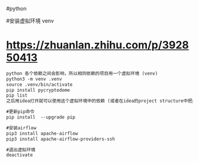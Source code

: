 #python

#安装虚拟环境 venv
# https://zhuanlan.zhihu.com/p/392850413
```markdown
python 各个依赖之间会影响，所以相同依赖的项目用一个虚拟环境 (venv)
python3 -m venv .venv
source .venv/bin/activate
pip install pycryptodome
pip list
之后用idea打开就可以使用这个虚拟环境中的依赖 (或者在idea的project structure中把python sdk指向虚拟环境中的python)
```

```markdown
#更新pip命令
pip install  --upgrade pip
```

```markdown
#安装airflow
pip3 install apache-airflow
pip3 install apache-airflow-providers-ssh
```

```markdown
#退出虚拟环境
deactivate
```